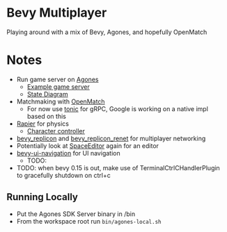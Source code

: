 # Bevy Multiplayer

Playing around with a mix of Bevy, Agones, and hopefully OpenMatch

# Notes

* Run game server on [Agones](https://agones.dev/site/docs/overview/)
  * [Example game server](https://github.com/googleforgames/agones/tree/release-1.44.0/examples/simple-game-server)
  * [State Diagram](https://agones.dev/site/docs/reference/gameserver/#gameserver-state-diagram)
* Matchmaking with [OpenMatch](https://open-match.dev/site/docs/overview/)
  * For now use [tonic](https://github.com/hyperium/tonic) for gRPC, Google is working on a native impl based on this
* [Rapier](https://rapier.rs/) for physics
  * [Character controller](https://rapier.rs/docs/user_guides/bevy_plugin/character_controller/)
* [bevy_replicon](https://crates.io/crates/bevy_replicon) and [bevy_replicon_renet](https://crates.io/crates/bevy_replicon_renet) for multiplayer networking
* Potentially look at [SpaceEditor](https://crates.io/crates/space_editor) again for an editor
* [bevy-ui-navigation](https://crates.io/crates/bevy-ui-navigation/) for UI navigation
  * TODO:
* TODO: when bevy 0.15 is out, make use of TerminalCtrlCHandlerPlugin to gracefully shutdown on ctrl+c

## Running Locally

* Put the Agones SDK Server binary in /bin
* From the workspace root run `bin/agones-local.sh`
